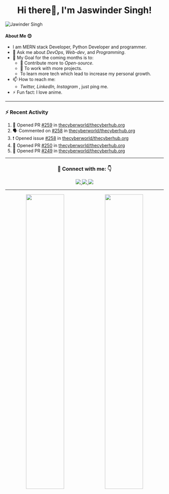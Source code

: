 ### <h1 align="center">Hi there👋, I'm Jaswinder Singh</a>!</h1>
![Jawinder Singh](https://raw.githubusercontent.com/PolarBearGG/PolarBearGG/master/web-developer.gif)

#### About Me 😊
-  I am MERN stack Developer, Python Developer and programmer.
- 💬 Ask me about <i>DevOps</i>, <i>Web-dev</i>, and <i>Programming</i>.
- 🥅 My Goal for the coming months is to:
    - 🌠 Contribute more to <i>Open-source</i>.
    - 🌌 To work with more projects.
    - To learn more tech which lead to increase my personal growth. 
- 📫 How to reach me: 
  - <i> Twitter, LinkedIn, Instagram </i>, just ping me.
- ⚡ Fun fact: I love anime.


---

### :zap: Recent Activity
<!--START_SECTION:activity-->
1. 💪 Opened PR [#259](https://github.com/thecyberworld/thecyberhub.org/pull/259) in [thecyberworld/thecyberhub.org](https://github.com/thecyberworld/thecyberhub.org)
2. 🗣 Commented on [#258](https://github.com/thecyberworld/thecyberhub.org/issues/258) in [thecyberworld/thecyberhub.org](https://github.com/thecyberworld/thecyberhub.org)
3. ❗️ Opened issue [#258](https://github.com/thecyberworld/thecyberhub.org/issues/258) in [thecyberworld/thecyberhub.org](https://github.com/thecyberworld/thecyberhub.org)
4. 💪 Opened PR [#250](https://github.com/thecyberworld/thecyberhub.org/pull/250) in [thecyberworld/thecyberhub.org](https://github.com/thecyberworld/thecyberhub.org)
5. 💪 Opened PR [#249](https://github.com/thecyberworld/thecyberhub.org/pull/249) in [thecyberworld/thecyberhub.org](https://github.com/thecyberworld/thecyberhub.org)
<!--END_SECTION:activity-->

---

<div align="center">
<h3> 🤝 Connect with me: 👇
</h3>
  <a href="https://twitter.com/jaswinder2601">
    <img src="https://img.shields.io/badge/Twitter-1DA1F2?style=for-the-badge&logo=twitter&logoColor=white">
  </a>
  <a href="https://www.linkedin.com/in/jaswindersingh2601">
    <img src="https://img.shields.io/badge/LinkedIn-0077B5?style=for-the-badge&logo=linkedin&logoColor=white">
  </a> 
  <a href="https://www.instagram.com/jassi.ghuman_01">
    <img src="https://img.shields.io/badge/Instagram-E4405F?style=for-the-badge&logo=instagram&logoColor=white">
  </a>
</div>

---

<p align="center">
  <img width="49%" src="https://github-readme-stats.vercel.app/api?username=jaswindersingh2601&count_private=true&theme=dark&show_icons=true" />
  <img width="49%" src="https://github-readme-streak-stats.herokuapp.com/?user=jaswindersingh2601&theme=dark&count_private=true" />
</p>

<!-- <p align = "center">
 <img width="99%" src="https://activity-graph.herokuapp.com/graph?username=jaswindersingh2601&theme=xcode">
</p>  
 -->
